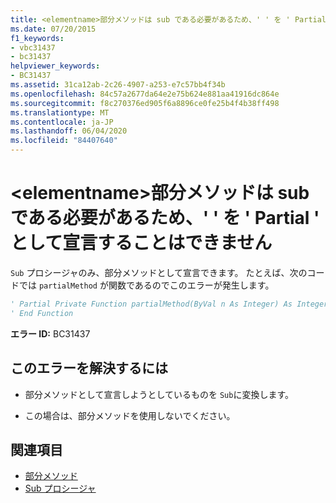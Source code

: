 ```yaml
---
title: <elementname>部分メソッドは sub である必要があるため、' ' を ' Partial ' として宣言することはできません
ms.date: 07/20/2015
f1_keywords:
- vbc31437
- bc31437
helpviewer_keywords:
- BC31437
ms.assetid: 31ca12ab-2c26-4907-a253-e7c57bb4f34b
ms.openlocfilehash: 84c57a2677da64e2e75b624e881aa41916dc864e
ms.sourcegitcommit: f8c270376ed905f6a8896ce0fe25b4f4b38ff498
ms.translationtype: MT
ms.contentlocale: ja-JP
ms.lasthandoff: 06/04/2020
ms.locfileid: "84407640"
---
```

# <a name="elementname-cannot-be-declared-partial-because-partial-methods-must-be-subs"></a>\<elementname>部分メソッドは sub である必要があるため、' ' を ' Partial ' として宣言することはできません
`Sub` プロシージャのみ、部分メソッドとして宣言できます。 たとえば、次のコードでは `partialMethod` が関数であるのでこのエラーが発生します。  
  
```vb  
' Partial Private Function partialMethod(ByVal n As Integer) As Integer  
' End Function  
```  
  
 **エラー ID:** BC31437  
  
## <a name="to-correct-this-error"></a>このエラーを解決するには  
  
- 部分メソッドとして宣言しようとしているものを `Sub`に変換します。  
  
- この場合は、部分メソッドを使用しないでください。  
  
## <a name="see-also"></a>関連項目

- [部分メソッド](../programming-guide/language-features/procedures/partial-methods.md)
- [Sub プロシージャ](../programming-guide/language-features/procedures/sub-procedures.md)
